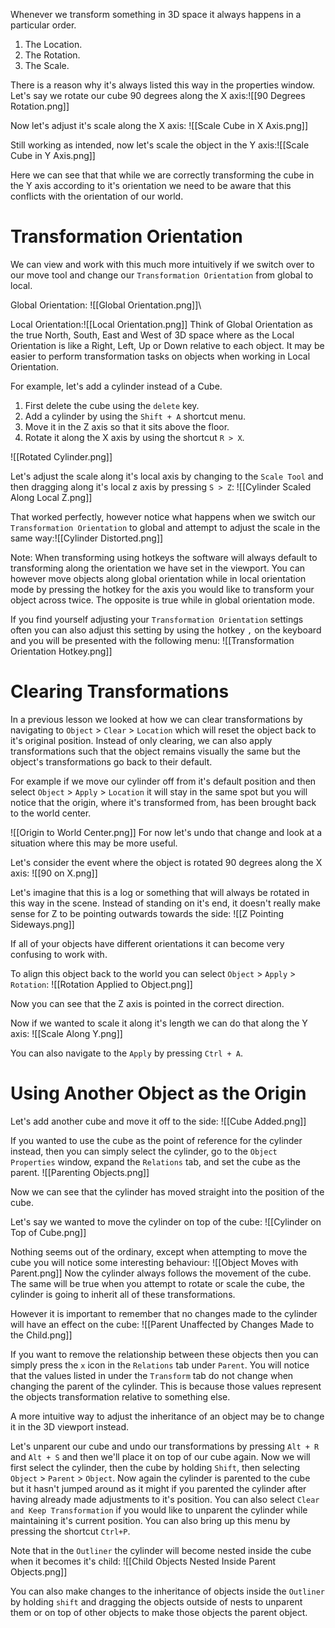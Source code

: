 Whenever we transform something in 3D space it always happens in a particular order. 

1. The Location.
2. The Rotation.
3. The Scale.

There is a reason why it's always listed this way in the properties window. Let's say we rotate our cube 90 degrees along the X axis:![[90 Degrees Rotation.png]]

Now let's adjust it's scale along the X axis: ![[Scale Cube in X Axis.png]]

Still working as intended, now let's scale the object in the Y axis:![[Scale Cube in Y Axis.png]]

Here we can see that that while we are correctly transforming the cube in the Y axis according to it's orientation we need to be aware that this conflicts with the orientation of our world.

# Transformation Orientation

We can view and work with this much more intuitively if we switch over to our move tool and change our `Transformation Orientation` from global to local.

Global Orientation: ![[Global Orientation.png]]\

Local Orientation:![[Local Orientation.png]]
Think of Global Orientation as the true North, South, East and West of 3D space where as the Local Orientation is like a Right, Left, Up or Down relative to each object. It may be easier to perform transformation tasks on objects when working in Local Orientation. 

For example, let's add a cylinder instead of a Cube.

1. First delete the cube using the `delete` key. 
2. Add a cylinder by using the `Shift + A` shortcut menu.
3. Move it in the Z axis so that it sits above the floor.
4. Rotate it along the X axis by using the shortcut `R > X`.

![[Rotated Cylinder.png]]

Let's adjust the scale along it's local axis by changing to the `Scale Tool` and then dragging along it's local z axis by pressing `S > Z`: ![[Cylinder Scaled Along Local Z.png]]

That worked perfectly, however notice what happens when we switch our `Transformation Orientation` to global and attempt to adjust the scale in the same way:![[Cylinder Distorted.png]]

Note: When transforming using hotkeys the software will always default to transforming along the orientation we have set in the viewport. You can however move objects along global orientation while in local orientation mode by pressing the hotkey for the axis you would like to transform your object across twice. The opposite is true while in global orientation mode.

If you find yourself adjusting your `Transformation Orientation` settings often you can also adjust this setting by using the hotkey `,` on the keyboard and you will be presented with the following menu:
![[Transformation Orientation Hotkey.png]]

# Clearing Transformations

In a previous lesson we looked at how we can clear transformations by navigating to `Object` > `Clear` > `Location` which will reset the object back to it's original position. Instead of only clearing, we can also apply transformations such that the object remains visually the same but the object's transformations go back to their default.

For example if we move our cylinder off from it's default position and then select `Object` > `Apply` > `Location` it will stay in the same spot but you will notice that the origin, where it's transformed from, has been brought back to the world center.

![[Origin to World Center.png]]
For now let's undo that change and look at a situation where this may be more useful.

Let's consider the event where the object is rotated 90 degrees along the X axis:
![[90 on X.png]]

Let's imagine that this is a log or something that will always be rotated in this way in the scene. Instead of standing on it's end, it doesn't really make sense for Z to be pointing outwards towards the side:
![[Z Pointing Sideways.png]]

If all of your objects have different orientations it can become very confusing to work with. 

To align this object back to the world you can select `Object` > `Apply` > `Rotation`:
![[Rotation Applied to Object.png]]

Now you can see that the Z axis is pointed in the correct direction. 

Now if we wanted to scale it along it's length we can do that along the Y axis:
![[Scale Along Y.png]]

You can also navigate to the `Apply` by pressing `Ctrl + A`.

# Using Another Object as the Origin

Let's add another cube and move it off to the side:
![[Cube Added.png]]

If you wanted to use the cube as the point of reference for the cylinder instead, then you can simply select the cylinder, go to the `Object Properties` window, expand the `Relations` tab, and set the cube as the parent.
![[Parenting Objects.png]]

Now we can see that the cylinder has moved straight into the position of the cube.

Let's say we wanted to move the cylinder on top of the cube:
![[Cylinder on Top of Cube.png]]

Nothing seems out of the ordinary, except when attempting to move the cube you will notice some interesting behaviour:
![[Object Moves with Parent.png]]
Now the cylinder always follows the movement of the cube. The same will be true when you attempt to rotate or scale the cube, the cylinder is going to inherit all of these transformations.

However it is important to remember that no changes made to the cylinder will have an effect on the cube:
![[Parent Unaffected by Changes Made to the Child.png]]

If you want to remove the relationship between these objects then you can simply press the `x` icon in the `Relations` tab under `Parent`. You will notice that the values listed in under the `Transform` tab do not change when changing the parent of the cylinder. This is because those values represent the objects transformation relative to something else. 

A more intuitive way to adjust the inheritance of an object may be to change it in the 3D viewport instead. 

Let's unparent our cube and undo our transformations by pressing `Alt + R` and `Alt + S` and then we'll place it on top of our cube again. Now we will first select the cylinder, then the cube by holding `Shift`, then selecting `Object` > `Parent` > `Object`. Now again the cylinder is parented to the cube but it hasn't jumped around as it might if you parented the cylinder after having already made adjustments to it's position. You can also select `Clear and Keep Transformation` if you would like to unparent the cylinder while maintaining it's current position. You can also bring up this menu by pressing the shortcut `Ctrl+P`.

Note that in the `Outliner` the cylinder will become nested inside the cube when it becomes it's child:
![[Child Objects Nested Inside Parent Objects.png]]

You can also make changes to the inheritance of objects inside the `Outliner` by holding `shift` and dragging the objects outside of nests to unparent them or on top of other objects to make those objects the parent object.